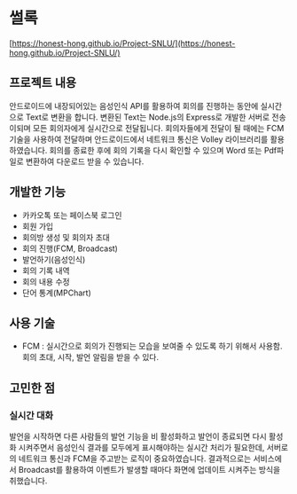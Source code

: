 # 썰록
[https://honest-hong.github.io/Project-SNLU/](https://honest-hong.github.io/Project-SNLU/)
## 프로젝트 내용

안드로이드에 내장되어있는 음성인식 API를 활용하여 회의를 진행하는 동안에 실시간으로 Text로 변환을 합니다. 변환된 Text는 Node.js의 Express로 개발한 서버로 전송이되며 모든 회의자에게 실시간으로 전달됩니다. 회의자들에게 전달이 될 때에는 FCM기술을 사용하여 전달하며 안드로이드에서 네트워크 통신은 Volley 라이브러리를 활용하였습니다. 회의를 종료한 후에 회의 기록을 다시 확인할 수 있으며 Word 또는 Pdf파일로 변환하여 다운로드 받을 수 있습니다.

## 개발한 기능

- 카카오톡 또는 페이스북 로그인
- 회원 가입
- 회의방 생성 및 회의자 초대
- 회의 진행(FCM, Broadcast)
- 발언하기(음성인식)
- 회의 기록 내역
- 회의 내용 수정
- 단어 통계(MPChart)

## 사용 기술

- FCM : 실시간으로 회의가 진행되는 모습을 보여줄 수 있도록 하기 위해서 사용함. 회의 초대, 시작, 발언 알림을 받을 수 있다.

## 고민한 점

### 실시간 대화

발언을 시작하면 다른 사람들의 발언 기능을 비 활성화하고 발언이 종료되면 다시 활성화 시켜주면서 음성인식 결과를 모두에게 표시해야하는 실시간 처리가 필요한데, 서버로의 네트워크 통신과 FCM을 주고받는 로직이 중요하였습니다. 결과적으로는 서비스에서 Broadcast를 활용하여 이벤트가 발생할 때마다 화면에 업데이트 시켜주는 방식을 취했습니다.